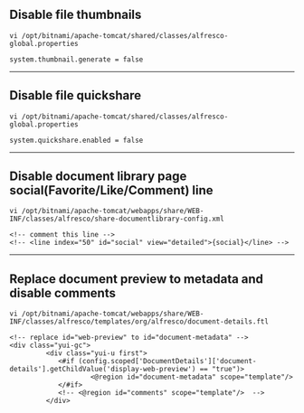 ## Disable file thumbnails
```
vi /opt/bitnami/apache-tomcat/shared/classes/alfresco-global.properties

system.thumbnail.generate = false
```

---

## Disable file quickshare
```
vi /opt/bitnami/apache-tomcat/shared/classes/alfresco-global.properties

system.quickshare.enabled = false
```

---

## Disable document library page social(Favorite/Like/Comment) line
```
vi /opt/bitnami/apache-tomcat/webapps/share/WEB-INF/classes/alfresco/share-documentlibrary-config.xml

<!-- comment this line -->
<!-- <line index="50" id="social" view="detailed">{social}</line> -->
```

---

## Replace document preview to metadata and disable comments
```
vi /opt/bitnami/apache-tomcat/webapps/share/WEB-INF/classes/alfresco/templates/org/alfresco/document-details.ftl

<!-- replace id="web-preview" to id="document-metadata" -->
<div class="yui-gc"> 
         <div class="yui-u first"> 
            <#if (config.scoped['DocumentDetails']['document-details'].getChildValue('display-web-preview') == "true")> 
                    <@region id="document-metadata" scope="template"/>  
            </#if> 
            <!-- <@region id="comments" scope="template"/>  -->
         </div> 
```
